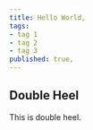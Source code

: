 ```yaml
---
title: Hello World,
tags:
- tag 1
- tag 2
- tag 3
published: true,
---
```


## Double Heel 

This is double heel.

